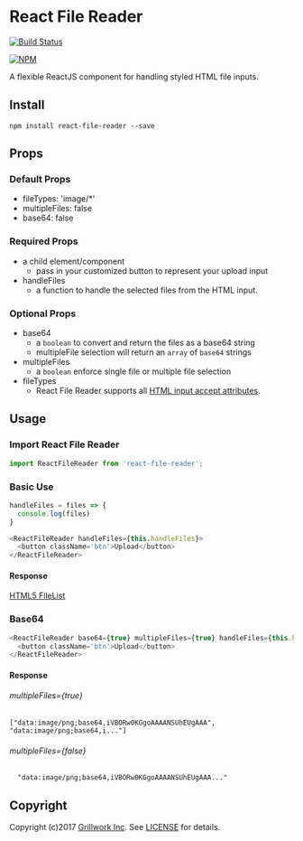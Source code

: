 # React File Reader
[![Build Status](https://travis-ci.org/GrillWork/react-file-reader.png?branch=master)](https://travis-ci.org/GrillWork/react-file-reader)

[![NPM](https://nodei.co/npm/react-file-reader.png?downloads=true&downloadRank=true&stars=true)](https://nodei.co/npm/react-file-reader/)

A flexible ReactJS component for handling styled HTML file inputs.

## Install
```
npm install react-file-reader --save
```

## Props
### Default Props
  - fileTypes: 'image/*'
  - multipleFiles: false
  - base64: false

### Required Props
- a child element/component
  - pass in your customized button to represent your upload input
- handleFiles
  - a function to handle the selected files from the HTML input.

### Optional Props
- base64
  - a `boolean` to convert and return the files as a base64 string
  - multipleFile selection will return an `array` of `base64` strings
- multipleFiles
  - a `boolean` enforce single file or multiple file selection
- fileTypes
  - React File Reader supports all [HTML input accept attributes](https://www.w3schools.com/tags/att_input_accept.asp).

## Usage
### Import React File Reader
```javascript
import ReactFileReader from 'react-file-reader';
```

### Basic Use
```javascript
handleFiles = files => {
  console.log(files)
}

<ReactFileReader handleFiles={this.handleFiles}>
  <button className='btn'>Upload</button>
</ReactFileReader>
```

#### Response
[HTML5 FileList](https://developer.mozilla.org/en-US/docs/Web/API/FileList)

### Base64
```javascript
<ReactFileReader base64={true} multipleFiles={true} handleFiles={this.handleFiles}>
  <button className='btn'>Upload</button>
</ReactFileReader>
```

#### Response
###### multipleFiles={true}
```
["data:image/png;base64,iVBORw0KGgoAAAANSUhEUgAAA", "data:image/png;base64,i..."]
```

###### multipleFiles={false}
```
  "data:image/png;base64,iVBORw0KGgoAAAANSUhEUgAAA..."
```

## Copyright
Copyright (c)2017 [Grillwork Inc](http://grillwork.io). See [LICENSE](https://github.com/GrillWork/react-file-reader/blob/master/LICENSE) for details.
